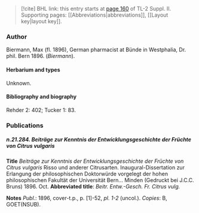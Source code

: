 > [!cite] BHL link: this entry starts at [page 160](https://www.biodiversitylibrary.org/item/103859#page/170/mode/1up) of TL-2 Suppl. II.
> Supporting pages: [[Abbreviations|abbreviations]], [[Layout key|layout key]].

### Author

Biermann, Max (fl. 1896), German pharmacist at Bünde in Westphalia, Dr. phil. Bern 1896. (*Biermann*).

#### Herbarium and types

Unknown.

#### Bibliography and biography

Rehder 2: 402; Tucker 1: 83.

### Publications

##### n.21.284. Beiträge zur Kenntnis der Entwicklungsgeschichte der Früchte von Citrus vulgaris

**Title**
*Beiträge zur Kenntnis der Entwicklungsgeschichte der Früchte von Citrus vulgaris* Risso und anderer Citrusarten. Inaugural-Dissertation zur Erlangung der philosophischen Doktorwürde vorgelegt der hohen philosophischen Fakultät der Universität Bern... Minden (Gedruckt bei J.C.C. Bruns) 1896. Oct.
**Abbreviated title**: *Beitr. Entw.-Gesch. Fr. Citrus vulg.*

**Notes**
*Publ*.: 1896, cover-t.p., p. \[1\]-52, *pl. 1-2* (uncol.). *Copies*: B, GOET(NSUB).

